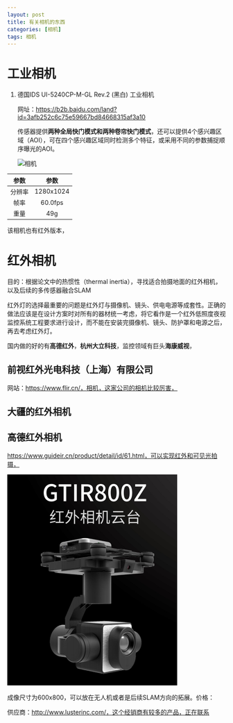 ```yaml
---
layout: post
title: 有关相机的东西
categories: [相机]
tags: 相机
---
```


# 工业相机

1. 德国IDS   UI-5240CP-M-GL Rev.2 (黑白)   工业相机

   网址：https://b2b.baidu.com/land?id=3afb252c6c75e59667bd84668315af3a10

   传感器提供**两种全局快门模式和两种卷帘快门模式**，还可以提供4个感兴趣区域（AOI），可在四个感兴趣区域同时检测多个特征，或采用不同的参数捕捉顺序曝光的AOI。
   
   ![相机](https://cn.ids-imaging.com/store/media/catalog/product/cache/8/image/800x800/9df78eab33525d08d6e5fb8d27136e95/c/a/camera-gige-ueye-cp-rev2-1.jpg)

|  参数  |   参数    |
| :----: | :-------: |
| 分辨率 | 1280x1024 |
|  帧率  |  60.0fps  |
|  重量  |    49g    |

该相机也有红外版本，

# 红外相机

目的：根据论文中的热惯性（thermal inertia），寻找适合拍摄地面的红外相机，以及后续的多传感器融合SLAM

红外灯的选择最重要的问题是红外灯与摄像机、镜头、供电电源等成套性。正确的做法应该是在设计方案时对所有的器材统一考虑，将它看作是一个红外低照度夜视监控系统工程要求进行设计，而不能在安装完摄像机、镜头、防护罩和电源之后，再去考虑红外灯。

国内做的好的有**高德红外**，**杭州大立科技**，监控领域有巨头**海康威视**，

## 前视红外光电科技（上海）有限公司

网站：https://www.flir.cn/，相机，这家公司的相机比较厉害，

## 大疆的红外相机

## 高德红外相机

https://www.guideir.cn/product/detail/id/61.html，可以实现红外和可见光拍摄，

![image-20201112162521615](https://raw.githubusercontent.com/zhuhu00/img/master/image-20201112162521615.png)

成像尺寸为600x800，可以放在无人机或者是后续SLAM方向的拓展。价格：

供应商：http://www.lusterinc.com/，这个经销商有较多的产品，正在联系